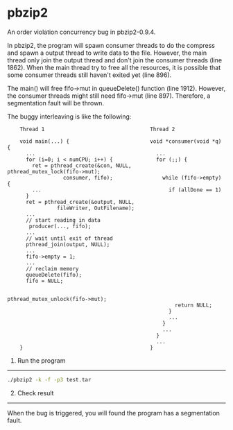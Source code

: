 pbzip2
======
An order violation concurrency bug in pbzip2-0.9.4.

In pbzip2, the program will spawn consumer threads to do
the compress and spawn a output thread to write data to the
file. However, the main thread only join the output thread
and don't join the consumer threads (line 1862). When the
main thread try to free all the resources, it is possible
that some consumer threads still haven't exited yet (line
896).

The main() will free fifo->mut in queueDelete() function
(line 1912). However, the consumer threads might still need
fifo->mut (line 897). Therefore, a segmentation fault will
be thrown.

The buggy interleaving is like the following:

        Thread 1                                  Thread 2

        void main(...) {                          void *consumer(void *q) {
          ...                                       ...
          for (i=0; i < numCPU; i++) {              for (;;) {
            ret = pthread_create(&con, NULL,          pthread_mutex_lock(fifo->mut);
                      consumer, fifo);                while (fifo->empty) {
            ...                                         if (allDone == 1)
          }
          ret = pthread_create(&output, NULL,
                    fileWriter, OutFilename);
          ...
          // start reading in data
           producer(..., fifo);
          ...
          // wait until exit of thread
          pthread_join(output, NULL);
          ...
          fifo->empty = 1;
          ...
          // reclaim memory
          queueDelete(fifo);
          fifo = NULL;
        
                                                          pthread_mutex_unlock(fifo->mut);
                                                          return NULL;
                                                        }
                                                        ...
                                                      }
                                                      ...
                                                    }
                                                    ...
        }                                         }

1. Run the program
-------------------------------------------------
```bash
./pbzip2 -k -f -p3 test.tar
```


2. Check result
-------------------------------------------------

When the bug is triggered, you will found the program
has a segmentation fault.

